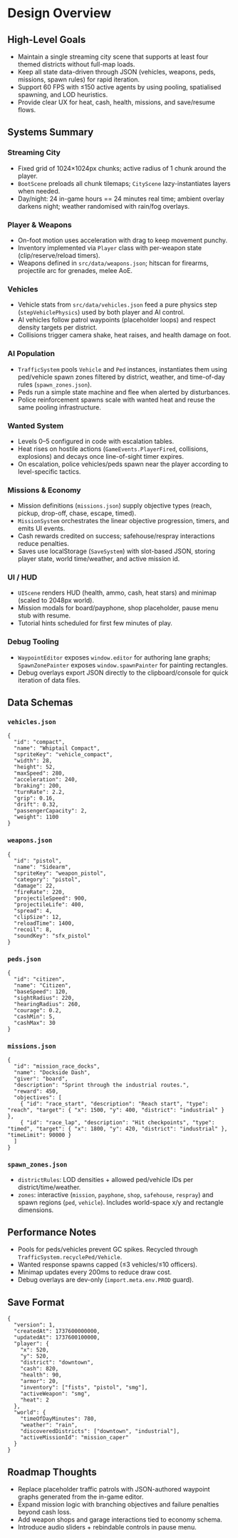 # Design Overview

## High-Level Goals
- Maintain a single streaming city scene that supports at least four themed districts without full-map loads.
- Keep all state data-driven through JSON (vehicles, weapons, peds, missions, spawn rules) for rapid iteration.
- Support 60 FPS with ≤150 active agents by using pooling, spatialised spawning, and LOD heuristics.
- Provide clear UX for heat, cash, health, missions, and save/resume flows.

## Systems Summary
### Streaming City
- Fixed grid of 1024×1024px chunks; active radius of 1 chunk around the player.
- `BootScene` preloads all chunk tilemaps; `CityScene` lazy-instantiates layers when needed.
- Day/night: 24 in-game hours == 24 minutes real time; ambient overlay darkens night; weather randomised with rain/fog overlays.

### Player & Weapons
- On-foot motion uses acceleration with drag to keep movement punchy.
- Inventory implemented via `Player` class with per-weapon state (clip/reserve/reload timers).
- Weapons defined in `src/data/weapons.json`; hitscan for firearms, projectile arc for grenades, melee AoE.

### Vehicles
- Vehicle stats from `src/data/vehicles.json` feed a pure physics step (`stepVehiclePhysics`) used by both player and AI control.
- AI vehicles follow patrol waypoints (placeholder loops) and respect density targets per district.
- Collisions trigger camera shake, heat raises, and health damage on foot.

### AI Population
- `TrafficSystem` pools `Vehicle` and `Ped` instances, instantiates them using ped/vehicle spawn zones filtered by district, weather, and time-of-day rules (`spawn_zones.json`).
- Peds run a simple state machine and flee when alerted by disturbances.
- Police reinforcement spawns scale with wanted heat and reuse the same pooling infrastructure.

### Wanted System
- Levels 0–5 configured in code with escalation tables.
- Heat rises on hostile actions (`GameEvents.PlayerFired`, collisions, explosions) and decays once line-of-sight timer expires.
- On escalation, police vehicles/peds spawn near the player according to level-specific tactics.

### Missions & Economy
- Mission definitions (`missions.json`) supply objective types (reach, pickup, drop-off, chase, escape, timed).
- `MissionSystem` orchestrates the linear objective progression, timers, and emits UI events.
- Cash rewards credited on success; safehouse/respray interactions reduce penalties.
- Saves use localStorage (`SaveSystem`) with slot-based JSON, storing player state, world time/weather, and active mission id.

### UI / HUD
- `UIScene` renders HUD (health, ammo, cash, heat stars) and minimap (scaled to 2048px world).
- Mission modals for board/payphone, shop placeholder, pause menu stub with resume.
- Tutorial hints scheduled for first few minutes of play.

### Debug Tooling
- `WaypointEditor` exposes `window.editor` for authoring lane graphs; `SpawnZonePainter` exposes `window.spawnPainter` for painting rectangles.
- Debug overlays export JSON directly to the clipboard/console for quick iteration of data files.

## Data Schemas
### `vehicles.json`
```
{
  "id": "compact",
  "name": "Whiptail Compact",
  "spriteKey": "vehicle_compact",
  "width": 28,
  "height": 52,
  "maxSpeed": 280,
  "acceleration": 240,
  "braking": 200,
  "turnRate": 2.2,
  "grip": 0.16,
  "drift": 0.32,
  "passengerCapacity": 2,
  "weight": 1100
}
```

### `weapons.json`
```
{
  "id": "pistol",
  "name": "Sidearm",
  "spriteKey": "weapon_pistol",
  "category": "pistol",
  "damage": 22,
  "fireRate": 220,
  "projectileSpeed": 900,
  "projectileLife": 400,
  "spread": 4,
  "clipSize": 12,
  "reloadTime": 1400,
  "recoil": 8,
  "soundKey": "sfx_pistol"
}
```

### `peds.json`
```
{
  "id": "citizen",
  "name": "Citizen",
  "baseSpeed": 120,
  "sightRadius": 220,
  "hearingRadius": 260,
  "courage": 0.2,
  "cashMin": 5,
  "cashMax": 30
}
```

### `missions.json`
```
{
  "id": "mission_race_docks",
  "name": "Dockside Dash",
  "giver": "board",
  "description": "Sprint through the industrial routes.",
  "reward": 450,
  "objectives": [
    { "id": "race_start", "description": "Reach start", "type": "reach", "target": { "x": 1500, "y": 400, "district": "industrial" } },
    { "id": "race_lap", "description": "Hit checkpoints", "type": "timed", "target": { "x": 1800, "y": 420, "district": "industrial" }, "timeLimit": 90000 }
  ]
}
```

### `spawn_zones.json`
- `districtRules`: LOD densities + allowed ped/vehicle IDs per district/time/weather.
- `zones`: interactive (`mission`, `payphone`, `shop`, `safehouse`, `respray`) and spawn regions (`ped`, `vehicle`). Includes world-space x/y and rectangle dimensions.

## Performance Notes
- Pools for peds/vehicles prevent GC spikes. Recycled through `TrafficSystem.recyclePed/Vehicle`.
- Wanted response spawns capped (≤3 vehicles/≤10 officers).
- Minimap updates every 200ms to reduce draw cost.
- Debug overlays are dev-only (`import.meta.env.PROD` guard).

## Save Format
```
{
  "version": 1,
  "createdAt": 1737600000000,
  "updatedAt": 1737600100000,
  "player": {
    "x": 520,
    "y": 520,
    "district": "downtown",
    "cash": 820,
    "health": 90,
    "armor": 20,
    "inventory": ["fists", "pistol", "smg"],
    "activeWeapon": "smg",
    "heat": 2
  },
  "world": {
    "timeOfDayMinutes": 780,
    "weather": "rain",
    "discoveredDistricts": ["downtown", "industrial"],
    "activeMissionId": "mission_caper"
  }
}
```

## Roadmap Thoughts
- Replace placeholder traffic patrols with JSON-authored waypoint graphs generated from the in-game editor.
- Expand mission logic with branching objectives and failure penalties beyond cash loss.
- Add weapon shops and garage interactions tied to economy schema.
- Introduce audio sliders + rebindable controls in pause menu.
